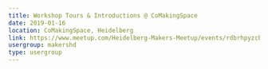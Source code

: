 ```yaml
---
title: Workshop Tours & Introductions @ CoMakingSpace
date: 2019-01-16
location: CoMakingSpace, Heidelberg
link: https://www.meetup.com/Heidelberg-Makers-Meetup/events/rdbrhpyzcbvb/
usergroup: makershd
type: usergroup
---
```


